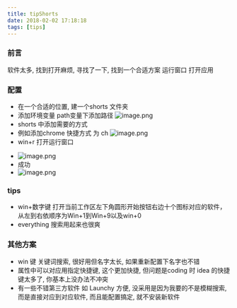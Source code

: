 ```yaml
---
title: tipShorts
date: 2018-02-02 17:18:18
tags: [tips]
---
```

### 前言
软件太多, 找到打开麻烦, 寻找了一下, 找到一个合适方案 运行窗口 打开应用
### 配置
* 在一个合适的位置, 建一个shorts 文件夹
* 添加环境变量 path变量下添加路径 ![image.png](http://upload-images.jianshu.io/upload_images/4832809-52bba24f01369e26.png?imageMogr2/auto-orient/strip%7CimageView2/2/w/1240)
* shorts 中添加需要的方式
* 例如添加chrome 快捷方式 为 ch ![image.png](http://upload-images.jianshu.io/upload_images/4832809-e0c01884877a5e1e.png?imageMogr2/auto-orient/strip%7CimageView2/2/w/1240)
* win+r 打开运行窗口
<!----more--->
* ![image.png](http://upload-images.jianshu.io/upload_images/4832809-eee89a64b6322490.png?imageMogr2/auto-orient/strip%7CimageView2/2/w/1240)
* 成功
* ![image.png](http://upload-images.jianshu.io/upload_images/4832809-01d02ef2b6fdecdb.png?imageMogr2/auto-orient/strip%7CimageView2/2/w/1240)
### tips
* win+数字键 打开当前工作区左下角圆形开始按钮右边十个图标对应的软件，从左到右依顺序为Win+1到Win+9以及win+0
* everything 搜索用起来也很爽
### 其他方案
* win 键 关键词搜索, 很好用但名字太长, 如果重新配置下名字也不错
* 属性中可以对应用指定快捷键, 这个更加快捷, 但问题是coding 时 idea 的快捷键太多了, 你基本上没办法不冲突
* 有一些不错第三方软件 如 Launchy 方便, 没采用是因为我要的不是模糊搜索, 而是直接对应到对应软件, 而且能配置搞定, 就不安装新软件